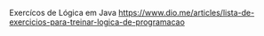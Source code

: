 Exercícos de Lógica em Java 
https://www.dio.me/articles/lista-de-exercicios-para-treinar-logica-de-programacao
